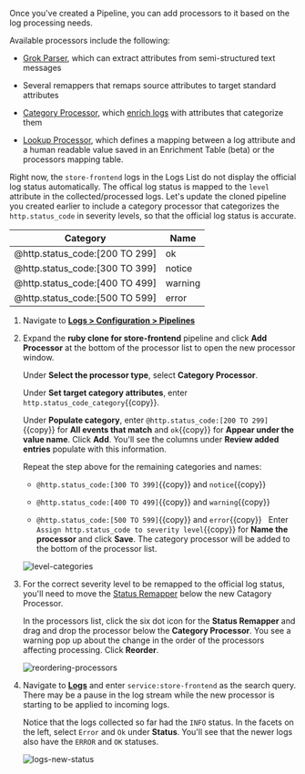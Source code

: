 Once you've created a Pipeline, you can add processors to it based on the log processing needs.

Available processors include the following:

- <a href="https://docs.datadoghq.com/logs/processing/parsing" target="_blank">Grok Parser</a>, which can extract attributes from semi-structured text messages

- Several remappers that remaps source attributes to target standard attributes

- <a href="https://docs.datadoghq.com/logs/processing/processors/?tab=ui#category-processor" target="_blank">Category Processor</a>, which <a href="https://www.datadoghq.com/blog/how-to-categorize-logs/" target="_blank">enrich logs</a> with attributes that categorize them

- <a href="https://docs.datadoghq.com/logs/processing/processors/?tab=ui#lookup-processor" target="_blank">Lookup Processor</a>, which defines a mapping between a log attribute and a human readable value saved in an Enrichment Table (beta) or the processors mapping table.

Right now, the `store-frontend` logs in the Logs List do not display the official log status automatically. The offical log status is mapped to the `level` attribute in the collected/processed logs. Let's update the cloned pipeline you created earlier to include a category processor that categorizes the `http.status_code` in severity levels, so that the official log status is accurate.

| Category | Name |
| -------- | ---- |
| @http.status_code:[200 TO 299] | ok |
| @http.status_code:[300 TO 399] | notice |
| @http.status_code:[400 TO 499] | warning |
| @http.status_code:[500 TO 599] | error |

1. Navigate to <a href="https://app.datadoghq.com/logs/pipelines/" target="_datadog">**Logs > Configuration > Pipelines**</a>

2. Expand the **ruby clone for store-frontend** pipeline and click **Add Processor** at the bottom of the processor list to open the new processor window. 

    Under **Select the processor type**, select **Category Processor**.

    Under **Set target category attributes**, enter `http.status_code_category`{{copy}}.

    Under **Populate category**, enter `@http.status_code:[200 TO 299]`{{copy}} for **All events that match** and `ok`{{copy}} for **Appear under the value name**. Click **Add**. You'll see the columns under **Review added entries** populate with this information.

    Repeat the step above for the remaining categories and names:

    * `@http.status_code:[300 TO 399]`{{copy}} and `notice`{{copy}}

    * `@http.status_code:[400 TO 499]`{{copy}} and `warning`{{copy}}

    * `@http.status_code:[500 TO 599]`{{copy}} and `error`{{copy}}
    &nbsp;
    Enter `Assign http.status_code to severity level`{{copy}} for **Name the processor** and click **Save**. The category processor will be added to the bottom of the processor list.

    ![level-categories](processlogs/assets/level-categories.png)

3. For the correct severity level to be remapped to the official log status, you'll need to move the <a href="https://docs.datadoghq.com/logs/processing/processors/?tab=ui#log-status-remapper" target="_blank">Status Remapper</a> below the new Catagory Processor.

    In the processors list, click the six dot icon for the **Status Remapper** and drag and drop the processor below the **Category Processor**. You see a warning pop up about the change in the order of the processors affecting processing. Click **Reorder**.

    ![reordering-processors](processlogs/assets/reordering-processors.gif)

4. Navigate to <a href="https://app.datadoghq.com/logs" target="_datadog">**Logs**</a> and enter `service:store-frontend` as the search query. There may be a pause in the log stream while the new processor is starting to be applied to incoming logs. 

    Notice that the logs collected so far had the `INFO` status. In the facets on the left, select `Error` and `Ok` under **Status**. You'll see that the newer logs also have the `ERROR` and `OK` statuses.

    ![logs-new-status](processlogs/assets/new-log-status2.png)
